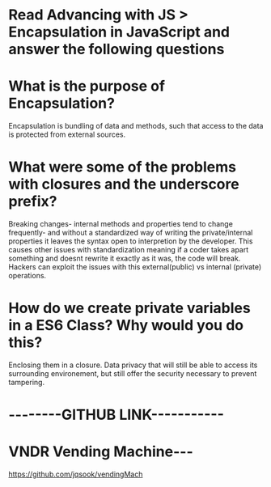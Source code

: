 # Read Advancing with JS > Encapsulation in JavaScript and answer the following questions

# What is the purpose of Encapsulation?

Encapsulation is bundling of data and methods, such that access to the data is protected from external sources.

# What were some of the problems with closures and the underscore prefix?

Breaking changes- internal methods and properties tend to change frequently- and without a standardized way of writing the private/internal properties it leaves the syntax open to interpretion by the developer.
This causes other issues with standardization meaning if a coder takes apart something and doesnt rewrite it exactly as it was, the code will break.
Hackers can exploit the issues with this external(public) vs internal (private) operations.

# How do we create private variables in a ES6 Class? Why would you do this?

Enclosing them in a closure. Data privacy that will still be able to access its surrounding environement, but still offer the security necessary to prevent tampering.

# --------GITHUB LINK-----------

# VNDR Vending Machine---

https://github.com/jqsook/vendingMach

